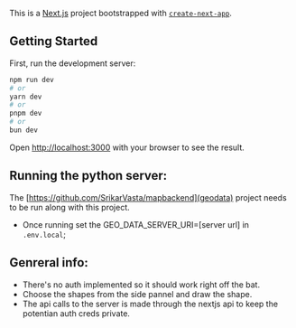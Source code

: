 This is a [Next.js](https://nextjs.org/) project bootstrapped with [`create-next-app`](https://github.com/vercel/next.js/tree/canary/packages/create-next-app).

## Getting Started

First, run the development server:

```bash
npm run dev
# or
yarn dev
# or
pnpm dev
# or
bun dev
```

Open [http://localhost:3000](http://localhost:3000) with your browser to see the result.

## Running the python server:
The [https://github.com/SrikarVasta/mapbackend](geodata) project needs to be run along with this project.

- Once running set the GEO_DATA_SERVER_URI=[server url] in `.env.local`;

## Genreral info:

- There's no auth implemented so it should work right off the bat.
- Choose the shapes from the side pannel and draw the shape.
- The api calls to the server is made through the nextjs api to keep the potentian auth creds private.
